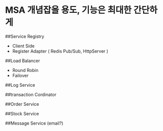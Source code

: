 # MSA 개념잡을 용도, 기능은 최대한 간단하게

##Service Registry
 - Client Side
 - Register Adapter ( Redis Pub/Sub, HttpServer )

##Load Balancer
 - Round Robin
 - Failover

##Log Service

##transaction Cordinator

##Order Service

##Stock Service

##Message Service (email?)
 
